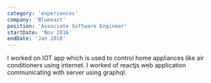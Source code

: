 ```yaml
---
category: 'experiences'
company: 'Blueeast'
position: 'Associate Software Engineer'
startDate: 'Nov 2016'
endDate: 'Jan 2018'
---
```


I worked on IOT app which is used to control home appliances like air conditioners using internet. I worked of reactjs web application communicating with server using graphql.
